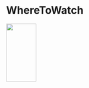 # WhereToWatch

<img width="40%" height="20%" src="https://user-images.githubusercontent.com/62210248/141776046-a007ff63-624d-4e5c-9136-44db73af88ee.gif">
